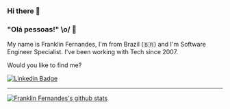 ### Hi there 👋

### "Olá pessoas!" \o/ 👋

My name is Franklin Fernandes, I'm from Brazil (🇧🇷) and I'm Software Engineer Specialist. I've been working with Tech since 2007.

Would you like to find me?

[![Linkedin Badge](https://img.shields.io/badge/-LinkedIn-blue?style=flat-square&logo=Linkedin&logoColor=white&link=https://www.linkedin.com/in/franklinfernandes)](https://www.linkedin.com/in/franklinfernandes)

____


[![Franklin Fernandes's github stats](https://github-readme-stats.vercel.app/api?username=franklinsf&theme=dark&show_icons=true&count_private=true)](https://github.com/franklinsf)


<!--
**franklinsf/franklinsf** is a ✨ _special_ ✨ repository because its `README.md` (this file) appears on your GitHub profile.

Here are some ideas to get you started:

- 🔭 I’m currently working on ...
- 🌱 I’m currently learning ...
- 👯 I’m looking to collaborate on ...
- 🤔 I’m looking for help with ...
- 💬 Ask me about ...
- 📫 How to reach me: ...
- 😄 Pronouns: ...
- ⚡ Fun fact: ...
-->
